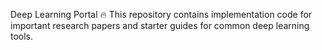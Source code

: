 Deep Learning Portal 🔥 This repository contains implementation code for important research papers and starter guides for common deep learning tools.
